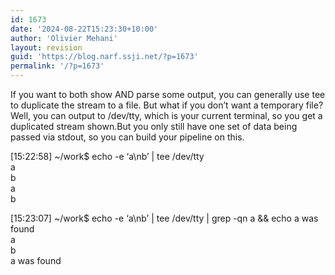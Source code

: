 ```yaml
---
id: 1673
date: '2024-08-22T15:23:30+10:00'
author: 'Olivier Mehani'
layout: revision
guid: 'https://blog.narf.ssji.net/?p=1673'
permalink: '/?p=1673'
---
```


If you want to both show AND parse some output, you can generally use tee to duplicate the stream to a file. But what if you don’t want a temporary file?Well, you can output to /dev/tty, which is your current terminal, so you get a duplicated stream shown.But you only still have one set of data being passed via stdout, so you can build your pipeline on this.  
  
  
\[15:22:58\] ~/work$ echo -e ‘a\\nb’ | tee /dev/tty <staging>  
a  
b  
a  
b  
  
  
\[15:23:07\] ~/work$ echo -e ‘a\\nb’ | tee /dev/tty | grep -qn a &amp;&amp; echo a was found <staging>  
a  
b  
a was found</staging></staging>